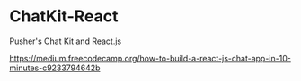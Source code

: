 # ChatKit-React
Pusher's Chat Kit and React.js

https://medium.freecodecamp.org/how-to-build-a-react-js-chat-app-in-10-minutes-c9233794642b
